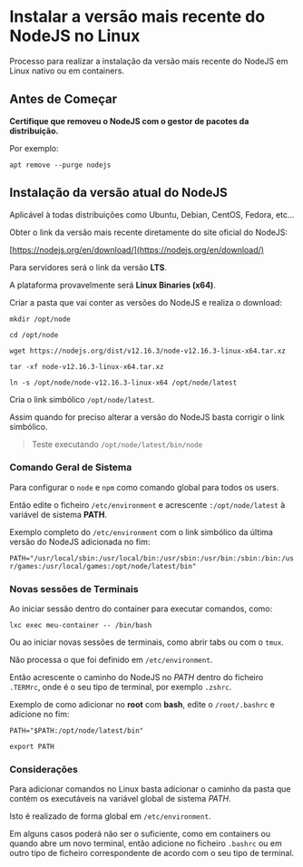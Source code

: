 

# Instalar a versão mais recente do NodeJS no Linux

Processo para realizar a instalação da versão mais recente do NodeJS em Linux nativo ou em containers.

## Antes de Começar

**Certifique que removeu o NodeJS com o gestor de pacotes da distribuição.**

Por exemplo:

`apt remove --purge nodejs`

## Instalação da versão atual do NodeJS

Aplicável à todas distribuições como Ubuntu, Debian, CentOS, Fedora, etc...

Obter o link da versão mais recente diretamente do site oficial do NodeJS:

[https://nodejs.org/en/download/](https://nodejs.org/en/download/)

Para servidores será o link da versão **LTS**.

A plataforma provavelmente será **Linux Binaries (x64)**.

Criar a pasta que vai conter as versões do NodeJS e realiza o download:

```
mkdir /opt/node

cd /opt/node

wget https://nodejs.org/dist/v12.16.3/node-v12.16.3-linux-x64.tar.xz

tar -xf node-v12.16.3-linux-x64.tar.xz

ln -s /opt/node/node-v12.16.3-linux-x64 /opt/node/latest
```

Cria o link simbólico `/opt/node/latest`.

Assim quando for preciso alterar a versão do NodeJS basta corrigir o link simbólico.

> Teste executando `/opt/node/latest/bin/node`

### Comando Geral de Sistema

Para configurar o `node` e `npm` como comando global para todos os users.

Então edite o ficheiro `/etc/environment` e acrescente `:/opt/node/latest` à variável de sistema **PATH**.

Exemplo completo do `/etc/environment` com o link simbólico da última versão do NodeJS adicionada no fim:

`PATH="/usr/local/sbin:/usr/local/bin:/usr/sbin:/usr/bin:/sbin:/bin:/usr/games:/usr/local/games:/opt/node/latest/bin"`

### Novas sessões de Terminais

Ao iniciar sessão dentro do container para executar comandos, como:

`lxc exec meu-container -- /bin/bash`

Ou ao iniciar novas sessões de terminais, como abrir tabs ou com o `tmux`.

Não processa o que foi definido em `/etc/environment`.

Então acrescente o caminho do NodeJS no *PATH* dentro do ficheiro `.TERMrc`, onde é o seu tipo de terminal, por exemplo `.zshrc`.

Exemplo de como adicionar no **root** com **bash**, edite o `/root/.bashrc` e adicione no fim:

```
PATH="$PATH:/opt/node/latest/bin"

export PATH
```

### Considerações

Para adicionar comandos no Linux basta adicionar o caminho da pasta que contém os executáveis na variável global de sistema *PATH*.

Isto é realizado de forma global em `/etc/environment`.

Em alguns casos poderá não ser o suficiente, como em containers ou quando abre um novo terminal, então adicione no ficheiro `.bashrc` ou em outro tipo de ficheiro correspondente de acordo com o seu tipo de terminal.



